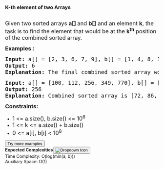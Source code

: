<div class="pushable" style="overflow: hidden;"><div id="scrollableDiv" class="problems_left_section__content__N0OKr problems_left_section__content_padding__qEUVv"><div class="pusher"><div class="undefined "><div class="problems_header_content__o_4YA"><div class="problems_header_content__title__L2cB2 g-mb-0"><h3 class="g-m-0">K-th element of two  Arrays</h3><div style="padding-top: 2px;"><div class="sprint_sprint_popup_container__zCU0K"><i aria-hidden="true" class="bookmark outline icon"></i></div><div class="sprint_sprint_modal_container_mobile__09_Vr"><i aria-hidden="true" class="bookmark outline icon"></i></div></div></div><i id="bug_1" aria-hidden="true" class="bug icon"></i></div><div class="problems_header_description__t_8PB"><div class="ui divider"></div><div><div class="problems_problem_content__Xm_eO"><p><span style="font-size: 18px;">Given two sorted arrays <strong>a[] </strong>and <strong>b[]</strong> and an element <strong>k</strong>, the task is to find the element that would be at the <strong>k<sup>th</sup></strong> position of the combined sorted array.</span></p>
<p><span style="font-size: 18px;"><strong>Examples :</strong></span></p>
<pre><span style="font-size: 18px;"><strong>Input: </strong>a[] = [2, 3, 6, 7, 9], b[] = [1, 4, 8, 10], k = 5
<strong>Output: </strong>6
<strong>Explanation: </strong>The final combined sorted array would be [1, 2, 3, 4, 6, 7, 8, 9, 10]. The 5th element of this array is 6.
</span></pre>
<pre><span style="font-size: 18px;"><strong>Input:</strong> a[] = [100, 112, 256, 349, 770], b[] = [72, 86, 113, 119, 265, 445, 892], k = 7
<strong>Output: </strong>256
<strong>Explanation: </strong>Combined sorted array is [72, 86, 100, 112, 113, 119, 256, 265, 349, 445, 770, 892]. The 7th element of this array is 256.</span></pre>
<p><span style="font-size: 18px;"><strong>Constraints:</strong></span></p>
<ul>
<li><span style="font-size: 18px;">1 &lt;= a.size(), b.size() &lt;= 10<sup>6</sup></span></li>
<li><span style="font-size: 18px;">1 &lt;= k &lt;= a.size() + b.size()</span></li>
<li><span style="font-size: 18px;">0 &lt;= a[i], b[i] &lt; 10<sup>8</sup><br></span></li>
</ul></div></div><div class="problems_problem_description_links__045ME"><button class="ui button">Try more examples</button></div><div class="accordion ui problems_accordion_tags_container__zk2Um"><div class="problems_accordion_tags__JJ2DX problems_active_tags__3RExF"><div class="active title problems_active_tag_title__cgl9e"><div class="problems_tag_container__kWANg"><strong>Expected Complexities</strong><button class="ui mini circular button problems_tag_dropdown__x6C2I problems_rotate__oQqED"><img src="https://media.geeksforgeeks.org/img-practice/prod/courses/3454/Web/Content/Vector_1743491619.png" alt="Dropdown Icon"></button></div></div><div class="content active animated_content open"><div class="problems_expected_complexities_text__h_eyi"><div class="problems_normal_text__QiKrb">Time Complexity: O(log(min(a, b)))</div><div class="problems_normal_text__QiKrb">Auxiliary Space: O(1)</div></div></div>
